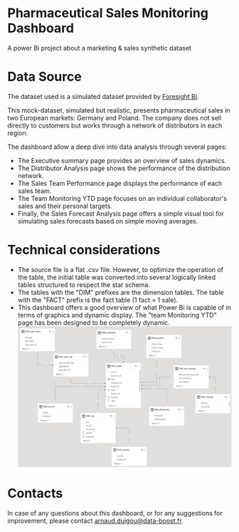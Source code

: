 # Pharmaceutical Sales Monitoring Dashboard
A power Bi project about a marketing &amp; sales synthetic dataset 

# Data Source
The dataset used is a simulated dataset provided by [Foresight Bi](https://foresightbi.com.ng/practice-data/3-datasets-for-your-portfolio/).

This mock-dataset, simulated but realistic, presents pharmaceutical sales in two European markets: Germany and Poland. The company does not sell directly to customers but works through a network of distributors in each region.

The dashboard allow a deep dive into data analysis through several pages:
- The Executive summary page provides an overview of sales dynamics.
- The Distributor Analysis page shows the performance of the distribution network.
- The Sales Team Performance page displays the performance of each sales team.
- The Team Monitoring YTD page focuses on an individual collaborator's sales and their personal targets.
- Finally, the Sales Forecast Analysis page offers a simple visual tool for simulating sales forecasts based on simple moving averages.

# Technical considerations

- The source file is a flat .csv file. However, to optimize the operation of the table, the initial table was converted into several logically linked tables structured to respect the star schema.
- The tables with the "DIM" prefixes are the dimension tables. The table with the "FACT" prefix is the fact table (1 fact = 1 sale).
- This dashboard offers a good overview of what Power Bi is capable of in terms of graphics and dynamic display. The "team Monitoring YTD" page has been designed to be completely dynamic.
![Star_Schema_Pharma_Sales](Assets/Database_structure_pharma_sales.png)

# Contacts
In case of any questions about this dashboard, or for any suggestions for improvement, please contact [arnaud.duigou@data-boost.fr](mailto:arnaud.duigou@data-boost.fr).
